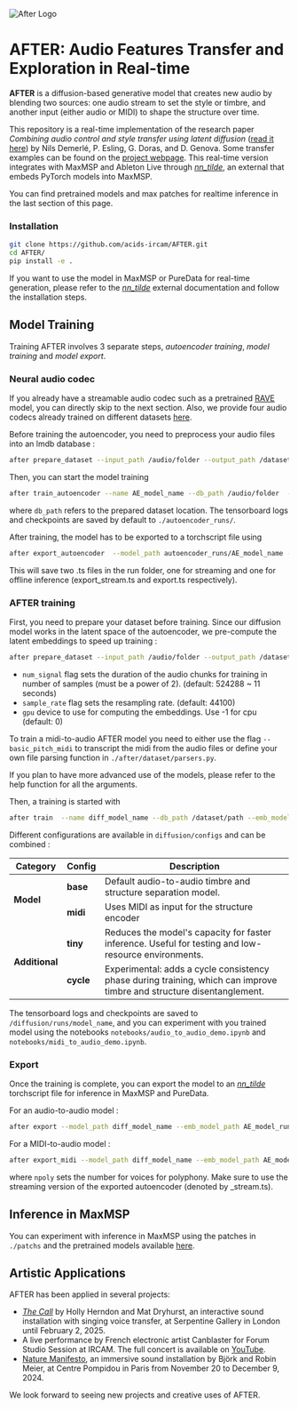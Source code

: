![After Logo](/docs/after_nobackground.png)

# AFTER: Audio Features Transfer and Exploration in Real-time

__AFTER__ is a diffusion-based generative model that creates new audio by blending two sources: one audio stream to set the style or timbre, and another input (either audio or MIDI) to shape the structure over time.

This repository is a real-time implementation of the research paper _Combining audio control and style transfer using latent diffusion_ ([read it here](https://arxiv.org/abs/2408.00196)) by Nils Demerlé, P. Esling, G. Doras, and D. Genova. Some transfer examples can be found on the [project webpage](https://nilsdem.github.io/control-transfer-diffusion/). This real-time version integrates with MaxMSP and Ableton Live through [_nn_tilde_](https://github.com/acids-ircam/nn_tilde), an external that embeds PyTorch models into MaxMSP.

You can find pretrained models and max patches for realtime inference in the last section of this page.

### Installation

``` bash
git clone https://github.com/acids-ircam/AFTER.git
cd AFTER/
pip install -e .
```

If you want to use the model in MaxMSP or PureData for real-time generation, please refer to the [_nn_tilde_](https://github.com/acids-ircam/nn_tilde) external documentation and follow the installation steps.

## Model Training

Training AFTER involves 3 separate steps, _autoencoder training_, _model training_ and _model export_.

### Neural audio codec

If you already have a streamable audio codec such as a pretrained [RAVE](https://github.com/acids-ircam/RAVE) model, you can directly skip to the next section. Also, we provide four audio codecs already trained on different datasets [here](https://nubo.ircam.fr/index.php/s/8NFD5gWwbkT4G5P).

Before training the autoencoder, you need to preprocess your audio files into an lmdb database :

```bash
after prepare_dataset --input_path /audio/folder --output_path /dataset/path --save_waveform True --waveform_augmentation none 
```

Then, you can start the model training 

```bash
after train_autoencoder --name AE_model_name --db_path /audio/folder  --config baseAE --gpu 0
```

where `db_path` refers to the prepared dataset location. The tensorboard logs and checkpoints are saved by default to `./autoencoder_runs/`.

After training, the model has to be exported to a torchscript file using

```bash
after export_autoencoder  --model_path autoencoder_runs/AE_model_name --step 1000000
```
This will save two .ts files in the run folder, one for streaming and one for offline inference (export_stream.ts and export.ts respectively).

### AFTER training
First, you need to prepare your dataset before training. Since our diffusion model works in the latent space of the autoencoder, we pre-compute the latent embeddings to speed up training : 

```bash
after prepare_dataset --input_path /audio/folder --output_path /dataset/path --emb_model_path AE_model_run_path/export.ts
```

- `num_signal` flag sets the duration of the audio chunks for training in number of samples (must be a power of 2). (default: 524288 ~ 11 seconds)
- `sample_rate` flag sets the resampling rate.  (default: 44100)
- `gpu` device to use for computing the embeddings. Use -1 for cpu (default: 0)

To train a midi-to-audio AFTER model you need to either use the flag `--basic_pitch_midi` to transcript the midi from the audio files or define your own file parsing function in `./after/dataset/parsers.py`.

If you plan to have more advanced use of the models, please refer to the help function for all the arguments.

Then, a training is started with 

```bash
after train  --name diff_model_name --db_path /dataset/path --emb_model_path AE_model_run_path/export.ts --config CONFIG_NAME
```

Different configurations are available in `diffusion/configs` and can be combined : 


<table>
  <thead>
    <tr>
      <th>Category</th>
      <th>Config</th>
      <th>Description</th>
    </tr>
  </thead>
  <tbody>
    <tr>
      <td rowspan="2"><strong>Model</strong></td>
      <td><strong>base</strong></td>
      <td>Default audio-to-audio timbre and structure separation model.</td>
    </tr>
    <tr>
      <td><strong>midi</strong></td>
      <td>Uses MIDI as input for the structure encoder</td>
    </tr>
    <tr>
      <td rowspan="2"><strong>Additional</strong></td>
      <td><strong>tiny</strong></td>
      <td>Reduces the model's capacity for faster inference. Useful for testing and low-resource environments.</td>
    </tr>
    <tr>
      <td><strong>cycle</strong></td>
      <td>Experimental: adds a cycle consistency phase during training, which can improve timbre and structure disentanglement.</td>
    </tr>
  </tbody>
</table>




The tensorboard logs and checkpoints are saved to  `/diffusion/runs/model_name`, and you can experiment with you trained model using the notebooks `notebooks/audio_to_audio_demo.ipynb` and `notebooks/midi_to_audio_demo.ipynb`.

### Export

Once the training is complete, you can export the model to an [_nn_tilde_](https://github.com/acids-ircam/nn_tilde) torchscript file for inference in MaxMSP and PureData.

For an audio-to-audio model :
```bash
after export --model_path diff_model_name --emb_model_path AE_model_run_path/export_stream.ts --step 800000
```

For a MIDI-to-audio model :

```bash
after export_midi --model_path diff_model_name --emb_model_path AE_model_run_path/export_stream.ts --npoly 4 --step 800000
```

where `npoly` sets the number for voices for polyphony. Make sure to use the streaming version of the exported autoencoder (denoted by _stream.ts).

## Inference in MaxMSP

You can experiment with inference in MaxMSP using the patches in `./patchs` and the pretrained models available [here](https://nubo.ircam.fr/index.php/s/8NFD5gWwbkT4G5P).


<!-- ### MIDI-to-Audio 

Our MIDI-to-audio model is a 4-voice polyphonic synthesizer that produces audio for pitch and velocity, as well as a timbre target in two modes:
- **Audio-based**: Using the `forward` method, AFTER extracts timbre from an audio stream (with a 3 seconds receptive field). We’ve included audio samples from the training set in the repository.
- **Manual exploration**: The `forward_manual` method lets you explore timbre with 8 sliders, which set a position in a learned 8-dimensional timbre space.

The guidance parameter sets the conditioning strength on the MIDI input, and diffusion steps can be adjusted to improve generation quality (at a higher CPU cost).

Download our instrumental model trained on the [SLAKH](http://www.slakh.com/) dataset [here](https://nubo.ircam.fr/index.php/s/tHMmFmkF6kgn7ND/download).

Audio Timbre Target           |  Manual Timbre Control
:-------------------------:|:-------------------------:
<img src="docs/midi_to_audio.png"   height="500"/>| <img src="docs/midi_to_audio_manual.png"  height="500"/>



### Audio-to-Audio 

In audio-to-audio mode, AFTER extracts the time-varying features from one audio stream and applies them to the timbre of a second audio source. The guidance parameter controls the conditioning strength on the structure input, and the diffusion steps improve generation quality with more CPU load.

Download our instrumental model trained on the [SLAKH](http://www.slakh.com/) dataset [here](https://nubo.ircam.fr/index.php/s/NCHZ5Q9aMsFxmyp/download).

<img src="docs/audio_to_audio.png"  height="500"/> -->

## Artistic Applications

AFTER has been applied in several projects:
- [_The Call_](https://www.serpentinegalleries.org/whats-on/holly-herndon-mat-dryhurst-the-call/) by Holly Herndon and Mat Dryhurst, an interactive sound installation with singing voice transfer, at Serpentine Gallery in London until February 2, 2025.
- A live performance by French electronic artist Canblaster for Forum Studio Session at IRCAM. The full concert is available on [YouTube](https://www.youtube.com/watch?v=0E9nNyz4pv4).
- [Nature Manifesto](https://www.centrepompidou.fr/fr/programme/agenda/evenement/dkTTgJv), an immersive sound installation by Björk and Robin Meier, at Centre Pompidou in Paris from November 20 to December 9, 2024.

We look forward to seeing new projects and creative uses of AFTER.
